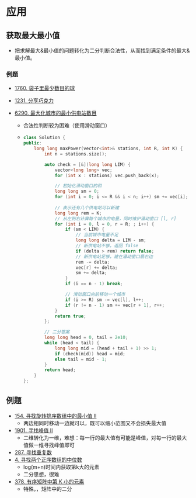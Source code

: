 # 应用
## 获取最大最小值
- 把求解最大&最小值的问题转化为二分判断合法性，从而找到满足条件的最大&最小值。
### 例题
- [1760. 袋子里最少数目的球](https://leetcode.cn/problems/minimum-limit-of-balls-in-a-bag/)

- [1231. 分享巧克力](https://leetcode.cn/problems/divide-chocolate/)

- [6290. 最大化城市的最小供电站数目](https://leetcode.cn/problems/maximize-the-minimum-powered-city/)

  - 合法性判断较为困难（使用滑动窗口）

  - ```c++
    class Solution {
    public:
        long long maxPower(vector<int>& stations, int R, int K) {
            int n = stations.size();
    
            auto check = [&](long long LIM) {
                vector<long long> vec;
                for (int x : stations) vec.push_back(x);
    
                // 初始化滑动窗口的和
                long long sm = 0;
                for (int i = 0; i <= R && i < n; i++) sm += vec[i];
                
                // 表示还有几个供电站可以新建
                long long rem = K;
                // 从左到右计算每个城市的电量，同时维护滑动窗口 [l, r]
                for (int i = 0, l = 0, r = R; ; i++) {
                    if (sm < LIM) {
                        // 当前城市电量不足
                        long long delta = LIM - sm;
                        // 新供电站不够，返回 false
                        if (delta > rem) return false;
                        // 新供电站足够，建在滑动窗口最右边
                        rem -= delta;
                        vec[r] += delta;
                        sm += delta;
                    }
                    if (i == n - 1) break;
    
                    // 滑动窗口向前移动一个城市
                    if (i >= R) sm -= vec[l], l++;
                    if (r != n - 1) sm += vec[r + 1], r++;
                }
                return true;
            };
    
            // 二分答案
            long long head = 0, tail = 2e10;
            while (head < tail) {
                long long mid = (head + tail + 1) >> 1;
                if (check(mid)) head = mid;
                else tail = mid - 1;
            }
            return head;
        }
    };
    ```
## 例题
- [154. 寻找旋转排序数组中的最小值 II](https://leetcode.cn/problems/find-minimum-in-rotated-sorted-array-ii/)
    - 两边相同时移动一边就可以，既可以缩小范围又不会损失最大值
- [1901. 寻找峰值 II](https://leetcode.cn/problems/find-a-peak-element-ii/)
    - 二维转化为一维，难想：每一行的最大值有可能是峰值，对每一行的最大值做一维寻找峰值即可
- [287. 寻找重复数 ](https://leetcode.cn/problems/find-the-duplicate-number/)
- [4. 寻找两个正序数组的中位数 ](https://leetcode.cn/problems/median-of-two-sorted-arrays/)
    - log(m+n)时间内获取第k大的元素
    - 二分思想，很难
- [378. 有序矩阵中第 K 小的元素](https://leetcode.cn/problems/kth-smallest-element-in-a-sorted-matrix/submissions/)
    - 特殊，，矩阵中的二分
